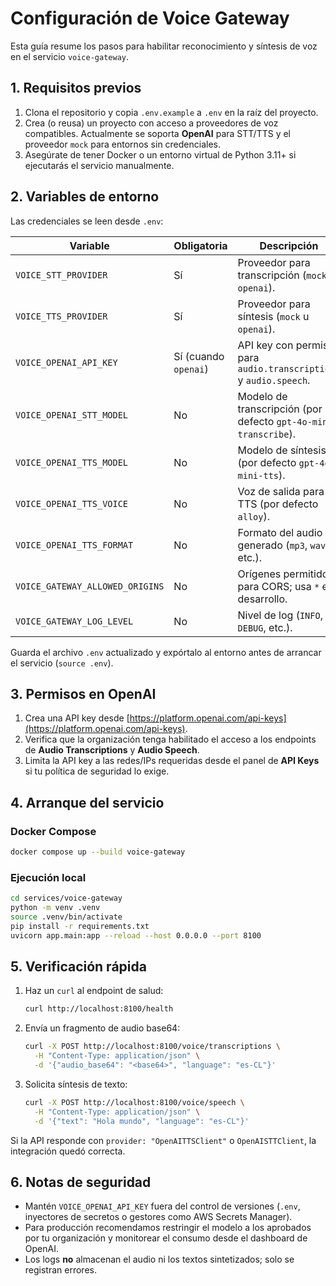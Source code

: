 # Configuración de Voice Gateway

Esta guía resume los pasos para habilitar reconocimiento y síntesis de voz en el servicio `voice-gateway`.

## 1. Requisitos previos

1. Clona el repositorio y copia `.env.example` a `.env` en la raíz del proyecto.
2. Crea (o reusa) un proyecto con acceso a proveedores de voz compatibles. Actualmente se soporta **OpenAI** para STT/TTS y el proveedor `mock` para entornos sin credenciales.
3. Asegúrate de tener Docker o un entorno virtual de Python 3.11+ si ejecutarás el servicio manualmente.

## 2. Variables de entorno

Las credenciales se leen desde `.env`:

| Variable | Obligatoria | Descripción |
| --- | --- | --- |
| `VOICE_STT_PROVIDER` | Sí | Proveedor para transcripción (`mock` u `openai`). |
| `VOICE_TTS_PROVIDER` | Sí | Proveedor para síntesis (`mock` u `openai`). |
| `VOICE_OPENAI_API_KEY` | Sí (cuando `openai`) | API key con permisos para `audio.transcriptions` y `audio.speech`. |
| `VOICE_OPENAI_STT_MODEL` | No | Modelo de transcripción (por defecto `gpt-4o-mini-transcribe`). |
| `VOICE_OPENAI_TTS_MODEL` | No | Modelo de síntesis (por defecto `gpt-4o-mini-tts`). |
| `VOICE_OPENAI_TTS_VOICE` | No | Voz de salida para TTS (por defecto `alloy`). |
| `VOICE_OPENAI_TTS_FORMAT` | No | Formato del audio generado (`mp3`, `wav`, etc.). |
| `VOICE_GATEWAY_ALLOWED_ORIGINS` | No | Orígenes permitidos para CORS; usa `*` en desarrollo. |
| `VOICE_GATEWAY_LOG_LEVEL` | No | Nivel de log (`INFO`, `DEBUG`, etc.). |

Guarda el archivo `.env` actualizado y expórtalo al entorno antes de arrancar el servicio (`source .env`).

## 3. Permisos en OpenAI

1. Crea una API key desde [https://platform.openai.com/api-keys](https://platform.openai.com/api-keys).
2. Verifica que la organización tenga habilitado el acceso a los endpoints de **Audio Transcriptions** y **Audio Speech**.
3. Limita la API key a las redes/IPs requeridas desde el panel de **API Keys** si tu política de seguridad lo exige.

## 4. Arranque del servicio

### Docker Compose

```bash
docker compose up --build voice-gateway
```

### Ejecución local

```bash
cd services/voice-gateway
python -m venv .venv
source .venv/bin/activate
pip install -r requirements.txt
uvicorn app.main:app --reload --host 0.0.0.0 --port 8100
```

## 5. Verificación rápida

1. Haz un `curl` al endpoint de salud:
   ```bash
   curl http://localhost:8100/health
   ```
2. Envía un fragmento de audio base64:
   ```bash
   curl -X POST http://localhost:8100/voice/transcriptions \
     -H "Content-Type: application/json" \
     -d '{"audio_base64": "<base64>", "language": "es-CL"}'
   ```
3. Solicita síntesis de texto:
   ```bash
   curl -X POST http://localhost:8100/voice/speech \
     -H "Content-Type: application/json" \
     -d '{"text": "Hola mundo", "language": "es-CL"}'
   ```

Si la API responde con `provider: "OpenAITTSClient"` o `OpenAISTTClient`, la integración quedó correcta.

## 6. Notas de seguridad

- Mantén `VOICE_OPENAI_API_KEY` fuera del control de versiones (`.env`, inyectores de secretos o gestores como AWS Secrets Manager).
- Para producción recomendamos restringir el modelo a los aprobados por tu organización y monitorear el consumo desde el dashboard de OpenAI.
- Los logs **no** almacenan el audio ni los textos sintetizados; solo se registran errores.

